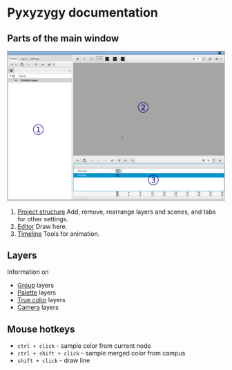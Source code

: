 # Pyxyzygy documentation

## Parts of the main window

![Main window](mainwindow.jpg)

1. [Project structure](project_section.md)
   Add, remove, rearrange layers and scenes, and tabs for other settings.
2. [Editor](editor_section.md)
   Draw here.
3. [Timeline](timeline_section.md)
   Tools for animation.

## Layers

Information on

* [Group](group_layer.md) layers
* [Palette](palette_layer.md) layers
* [True color](true_color_layer.md) layers
* [Camera](camera_layer.md) layers

## Mouse hotkeys

* `ctrl + click` - sample color from current node
* `ctrl + shift + click` - sample merged color from campus
* `shift + click` - draw line
